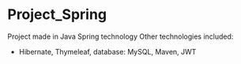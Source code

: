 # Project_Spring
Project made in Java Spring technology
Other technologies included:
- Hibernate, Thymeleaf, database: MySQL, Maven, JWT
